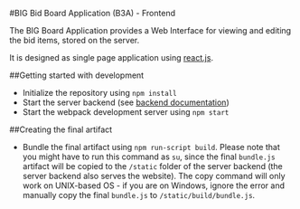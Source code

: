 #BIG Bid Board Application (B3A) - Frontend

The BIG Board Application provides a Web Interface for viewing and editing the bid items, stored on the server.

It is designed as single page application using [react.js](https://facebook.github.io/react/).

##Getting started with development

 - Initialize the repository using `npm install`
 - Start the server backend (see [backend documentation](../server))
 - Start the webpack development server using `npm start`

##Creating the final artifact

 - Bundle the final artifact using `npm run-script build`. Please note that you might have to run this command as `su`, since the final `bundle.js` artifact will be copied to the `/static` folder of the server backend (the server backend also serves the website). The copy command will only work on UNIX-based OS - if you are on Windows, ignore the error and manually copy the final `bundle.js` to `/static/build/bundle.js`.
